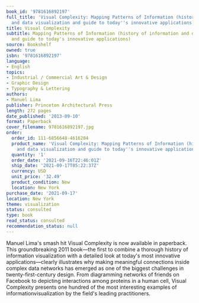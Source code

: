 ```yaml
---
book_id: '9781616892197'
full_title: 'Visual Complexity: Mapping Patterns of Information (history of information
  and data visualization and guide to today''s innovative applications)'
title: Visual Complexity
subtitle: Mapping Patterns of Information (history of information and data visualization
  and guide to today's innovative applications)
source: Bookshelf
owned: true
isbn: '9781616892197'
language:
- English
topics:
- Industrial / Commercial Art & Design
- Graphic Design
- Typography & Lettering
authors:
- Manuel Lima
publisher: Princeton Architectural Press
length: 272 pages
date_published: '2013-09-10'
format: Paperback
cover_filename: 9781616892197.jpg
order:
  order_id: 111-6856648-4616204
  product_name: 'Visual Complexity: Mapping Patterns of Information (history of information
    and data visualization and guide to today''s innovative applications)'
  quantity: '1'
  order_date: '2021-09-16T22:46:01Z'
  ship_date: '2021-09-17T05:22:37Z'
  currency: USD
  unit_price: '32.49'
  product_condition: New
  location: New York
purchase_date: '2021-09-17'
location: New York
theme: visualization
status: consulted
type: book
read_status: consulted
recommendation_status: null
---
```

Manuel Lima's smash hit Visual Complexity is now available in paperback. This groundbreaking 2011 book—the first to combine a thorough history of information visualization with a detailed look at today's most innovative applications—clearly illustrates why making meaningful connections inside complex data networks has emerged as one of the biggest challenges in twenty-first-century design. From diagramming networks of friends on Facebook to depicting interactions among proteins in a human cell, Visual Complexity presents one hundred of the most interesting examples of informationvisualization by the field's leading practitioners.
